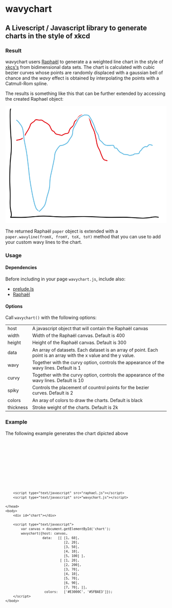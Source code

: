 wavychart
=========

A Livescript / Javascript library to generate charts in the style of xkcd
-------------------------------------------------------------------------

### Result

wavychart users [Raphaël](http://raphaeljs.com) to generate a a weighted line chart in the style of [xkcs's](http://xkcd.com/1064/) from  bidimensional data sets.
The chart is calculated with cubic bezier curves whose points are randomly displaced with a gaussian bell of chance and the *wavy* effect is obtained by interpolating the points with a Catmull-Rom spline.

The results is something like this that can be further extended by accessing the created Raphael object:

![wavychart screenshot](https://github.com/pistacchio/wavychart/raw/master/img/sample-chart.png) 

The returned Raphaël <code>paper</code> object is extended with a <code>paper.wavyline(fromX, fromY, toX, toY)</code> method that you can use to add your custom wavy lines to the chart.

### Usage

#### Dependencies

Before including in your page <code>wavychart.js</code>, include also:

* [prelude.ls](http://gkz.github.com/prelude-ls/#)
* [Raphaël](http://raphaeljs.com)

#### Options

Call <code>wavychart()</code> with the following options:

<table>
	<tr>
		<td>host</td>
		<td>A javascript object that will contain the Raphaël canvas</td>
	</tr>
	<tr>
		<td>width</td>
		<td>Width of the Raphaël canvas. Default is 400</td>
	</tr>
	<tr>
		<td>height</td>
		<td>Height of the Raphaël canvas. Default is 300</td>
	</tr>
	<tr>
		<td>data</td>
		<td>An array of datasets. Each dataset is an array of point. Each point is an array with the x value and the y value.</td>
	</tr>
	<tr>
		<td>wavy</td>
		<td>Together with the curvy option, controls the appearance of the wavy lines. Default is 1</td>
	</tr>
	<tr>
		<td>curvy</td>
		<td>Together with the curvy option, controls the appearance of the wavy lines. Default is 10</td>
	</tr>
	<tr>
		<td>spiky</td>
		<td>Controls the placement of countrol points for the bezier curves. Default is 2</td>
	</tr>
	<tr>
		<td>colors</td>
		<td>An aray of colors to draw the charts. Default is black</td>
	</tr>
	<tr>
		<td>thickness</td>
		<td>Stroke weight of the charts. Default is 2k</td>
	</tr>
</table>

### Example

The following example generates the chart dipicted above

<pre><code>

<!doctype html>
<html lang="en">
	<head>
	    <meta charset="UTF-8">
	    <title>wavychart</title>
	    <script type="text/javascript" src="prelude.js"></script>
	    <script type="text/javascript" src="raphael.js"></script>
	    <script type="text/javascript" src="wavychart.js"></script>

	</head>
	<body>
	    <div id="chart"></div>

	    <script type="text/javascript">
	        var canvas = document.getElementById('chart');
	        wavychart({host: canvas,
	                   data:   [[ [1, 60],
	                              [2, 20],
	                              [3, 50],
	                              [4, 10],
	                              [5, 100] ],
	                            [ [1, 20],
	                              [2, 200],
	                              [3, 70],
	                              [4, 10],
	                              [5, 70],
	                              [6, 90],
	                              [7, 70], ]],
	                    colors:   ['#E3000C', '#5FBAE3']});
	    </script>
	</body>
</html>	

</code></pre>